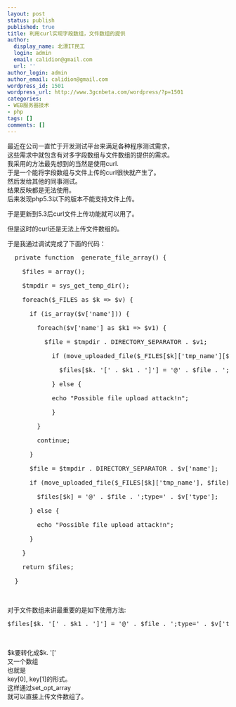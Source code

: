 ```yaml
---
layout: post
status: publish
published: true
title: 利用curl实现字段数组，文件数组的提供
author:
  display_name: 北漂IT民工
  login: admin
  email: calidion@gmail.com
  url: ''
author_login: admin
author_email: calidion@gmail.com
wordpress_id: 1501
wordpress_url: http://www.3gcnbeta.com/wordpress/?p=1501
categories:
- WEB服务器技术
- php
tags: []
comments: []
---
```

<p>最近在公司一直忙于开发测试平台来满足各种程序测试需求，<br />
这些需求中就包含有对多字段数组与文件数组的提供的需求。<br />
我采用的方法最先想到的当然是使用curl.<br />
于是一个能将字段数组与文件上传的curl很快就产生了。<br />
然后发给其他的同事测试。<br />
结果反映都是无法使用。<br />
后来发现php5.3以下的版本不能支持文件上传。</p>
<p>于是更新到5.3后curl文件上传功能就可以用了。</p>
<p>但是这时的curl还是无法上传文件数组的。</p>
<p>于是我通过调试完成了下面的代码：</p>
<pre name='code' class="php">
  private function  generate_file_array() {<br />
    $files = array();<br />
    $tmpdir = sys_get_temp_dir();<br />
    foreach($_FILES as $k => $v) {<br />
      if (is_array($v['name'])) {<br />
        foreach($v['name'] as $k1 => $v1) {<br />
          $file = $tmpdir . DIRECTORY_SEPARATOR . $v1;<br />
            if (move_uploaded_file($_FILES[$k]['tmp_name'][$k1], $file)) {<br />
              $files[$k. '[' . $k1 . ']'] = '@' . $file . ';type=' . $v['type'][$k1];<br />
            } else {<br />
            echo "Possible file upload attack!n";<br />
            }<br />
        }<br />
        continue;<br />
      }<br />
      $file = $tmpdir . DIRECTORY_SEPARATOR . $v['name'];<br />
      if (move_uploaded_file($_FILES[$k]['tmp_name'], $file)) {<br />
        $files[$k] = '@' . $file . ';type=' . $v['type'];<br />
      } else {<br />
        echo "Possible file upload attack!n";<br />
      }<br />
    }<br />
    return $files;<br />
  }<br />
</pre><br />
对于文件数组来讲最重要的是如下使用方法:</p>
<pre name='code' class="php">
$files[$k. '[' . $k1 . ']'] = '@' . $file . ';type=' . $v['type'][$k1];<br />
</pre><br />
$k要转化成$k. '['<br />
又一个数组<br />
也就是<br />
key[0], key[1]的形式。<br />
这样通过set_opt_array<br />
就可以直接上传文件数组了。</p>
